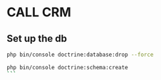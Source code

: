 # CALL CRM

## Set up the db
````bash 
php bin/console doctrine:database:drop --force

php bin/console doctrine:schema:create
```